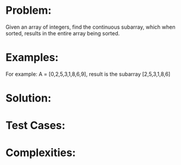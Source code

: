 # Problem:
Given an array of integers, find the continuous subarray, which when sorted, results in the entire array being sorted. 

# Examples:

For example: A = [0,2,5,3,1,8,6,9], result is the subarray [2,5,3,1,8,6]

# Solution:

# Test Cases:

# Complexities: